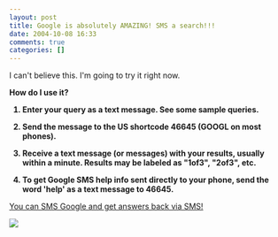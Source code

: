 ```yaml
---
layout: post
title: Google is absolutely AMAZING! SMS a search!!!
date: 2004-10-08 16:33
comments: true
categories: []
---
```

I can't believe this. I'm going to try it right now.

<b>How do I use it?

   1. Enter your query as a text message. See some sample queries.

   2. Send the message to the US shortcode 46645 (GOOGL on most phones).

   3. Receive a text message (or messages) with your results, usually within a minute. Results may be labeled as "1of3", "2of3", etc.

   4. To get Google SMS help info sent directly to your phone, send the word 'help' as a text message to 46645.
</b>

<a href="http://www.google.com/sms/">You can SMS Google and get answers back via SMS!</a>

<img src="http://www.google.com/sms/images/phone.jpg" border="0">
